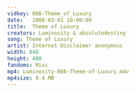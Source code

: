 ```yaml
---
vidkey: 086-Theme_of_Luxury
date:   2008-03-01 10:00:00
title:  Theme of Luxury
creators: Luminosity & absolutedestiny
song: Theme of Luxury
artist: Internet Disclaimer anonymous
width: 848
height: 480
fandoms: Misc
mp4: Luminosity-086-Theme-of-Luxury.m4v
mp4size: 9.4 MB
---
```


  <div>
  
  </div>
  